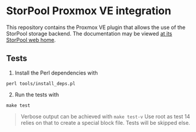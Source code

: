 <!--
SPDX-FileCopyrightText: StorPool <support@storpool.com>
SPDX-License-Identifier: BSD-2-Clause
-->

# StorPool Proxmox VE integration

This repository contains the Proxmox VE plugin that allows the use of
the StorPool storage backend.
The documentation may be viewed [at its StorPool web home][repo].

## Tests
1. Install the Perl dependencies with
```
perl tools/install_deps.pl
```
2. Run the tests with
```
make test
```

> Verbose output can be achieved with `make test-v`
> Use root as test 14 relies on that to create a special block file. Tests will be skipped else.


[repo]: https://kb.storpool.com/storpool_integrations/proxmox/index.html "The documentation at StorPool"
